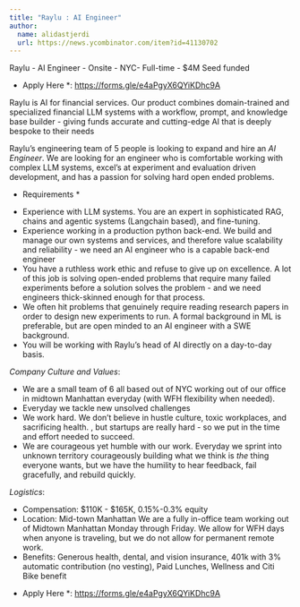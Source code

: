 ```yaml
---
title: "Raylu : AI Engineer"
author:
  name: alidastjerdi
  url: https://news.ycombinator.com/item?id=41130702
---
```

Raylu - AI Engineer - Onsite - NYC- Full-time - $4M Seed funded

* Apply Here *: <a href="https:&#x2F;&#x2F;forms.gle&#x2F;e4aPgyX6QYiKDhc9A" rel="nofollow">https:&#x2F;&#x2F;forms.gle&#x2F;e4aPgyX6QYiKDhc9A</a>

Raylu is AI for financial services. Our product combines domain-trained and specialized financial LLM systems with a workflow, prompt, and knowledge base builder - giving funds accurate and cutting-edge AI that is deeply bespoke to their needs

Raylu’s engineering team of 5 people is looking to expand and hire an *AI Engineer*. We are looking for an engineer who is comfortable working with complex LLM systems, excel’s at experiment and evaluation driven development, and has a passion for solving hard open ended problems.

* Requirements *
- Experience with LLM systems. You are an expert in sophisticated RAG, chains and agentic systems (Langchain based), and fine-tuning.
- Experience working in a production python back-end. We build and manage our own systems and services, and therefore value scalability and reliability - we need an AI engineer who is a capable back-end engineer
- You have a ruthless work ethic and refuse to give up on excellence. A lot of this job is solving open-ended problems that require many failed experiments before a solution solves the problem - and we need engineers thick-skinned enough for that process.
- We often hit problems that genuinely require reading research papers in order to design new experiments to run. A formal background in ML is preferable, but are open minded to an AI engineer with a SWE background.
- You will be working with Raylu’s head of AI directly on a day-to-day basis.

*Company Culture and Values*:

- We are a small team of 6 all based out of NYC working out of our office in midtown Manhattan everyday (with WFH flexibility when needed).
- Everyday we tackle new unsolved challenges
- We work hard. We don’t believe in hustle culture, toxic workplaces, and sacrificing health.    , but startups are really hard - so we put in the time and effort needed to succeed.
- We are courageous yet humble with our work. Everyday we sprint into unknown territory courageously building what we think is *the* thing everyone wants, but we have the humility to hear feedback, fail gracefully, and rebuild quickly.

*Logistics*:

- Compensation: $110K - $165K, 0.15%-0.3% equity
- Location: Mid-town Manhattan We are a fully in-office team working out of Midtown Manhattan Monday through Friday. We allow for WFH days when anyone is traveling, but we do not allow for permanent remote work.
- Benefits: Generous health, dental, and vision insurance, 401k with 3% automatic contribution (no vesting), Paid Lunches, Wellness and Citi Bike benefit

* Apply Here *: <a href="https:&#x2F;&#x2F;forms.gle&#x2F;e4aPgyX6QYiKDhc9A" rel="nofollow">https:&#x2F;&#x2F;forms.gle&#x2F;e4aPgyX6QYiKDhc9A</a>
